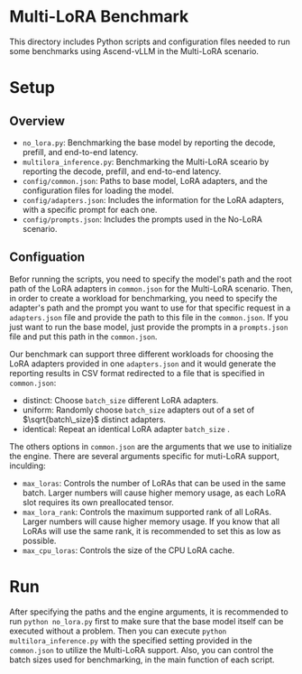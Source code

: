 # Multi-LoRA Benchmark

This directory includes Python scripts and configuration files needed to run some benchmarks using Ascend-vLLM in the Multi-LoRA scenario.

# Setup
## Overview
* `no_lora.py`: Benchmarking the base model by reporting the decode, prefill, and end-to-end latency.
* `multilora_inference.py`: Benchmarking the Multi-LoRA sceario by reporting the decode, prefill, and end-to-end latency.
* `config/common.json`: Paths to base model, LoRA adapters, and the configuration files for loading the model.
* `config/adapters.json`: Includes the information for the LoRA adapters, with a specific prompt for each one.
* `config/prompts.json`: Includes the prompts used in the No-LoRA scenario.

## Configuation
Befor running the scripts, you need to specify the model's path and the root path of the LoRA adapters in `common.json` for the Multi-LoRA scenario. Then, in order to create a workload for benchmarking, you need to specify the adapter's path and the prompt you want to use for that specific request in a `adapters.json` file and provide the path to this file in the `common.json`. If you just want to run the base model, just provide the prompts in a `prompts.json` file and put this path in the `common.json`.

Our benchmark can support three different workloads for choosing the LoRA adapters provided in one `adapters.json` and it would generate the reporting results in CSV format redirected to a file that is specified in `common.json`:
* distinct: Choose `batch_size` different LoRA adapters.
* uniform: Randomly choose `batch_size` adapters out of a set of $\sqrt{batch\_size}$ distinct adapters.
* identical: Repeat an identical LoRA adapter `batch_size` .

The others options in `common.json` are the arguments that we use to initialize the engine. There are several arguments specific for muti-LoRA support, inculding:

* `max_loras`: Controls the number of LoRAs that can be used in the same batch. Larger numbers will cause higher memory usage, as each LoRA slot requires its own preallocated tensor.
* `max_lora_rank`: Controls the maximum supported rank of all LoRAs. Larger numbers will cause higher memory usage. If you know that all LoRAs will use the same rank, it is recommended to set this as low as possible.
* `max_cpu_loras`: Controls the size of the CPU LoRA cache.

# Run

After specifying the paths and the engine arguments, it is recommended to run `python no_lora.py` first to make sure that the base model itself can be executed without a problem. Then you can execute `python multilora_inference.py` with the specified setting provided in the `common.json` to utilize the Multi-LoRA support. Also, you can control the batch sizes used for benchmarking, in the main function of each script.

